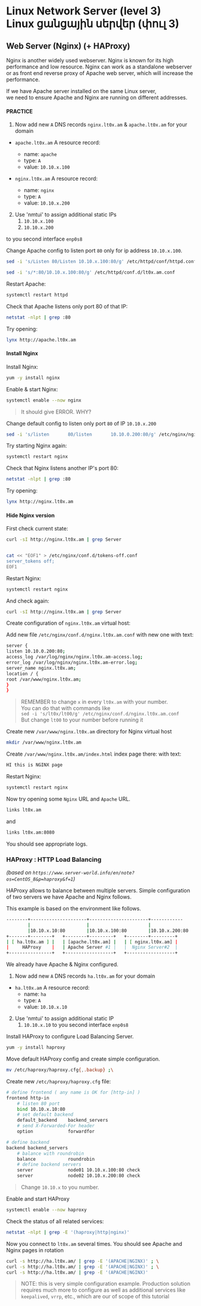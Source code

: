 # Linux Network Server (level 3) <br /> Linux ցանցային սերվեր (փուլ 3)

## Web Server (Nginx) (+ HAProxy) 


Nginx is another widely used webserver. 
Nginx is known for its high performance and low resource. 
Nginx can work as a standalone webserver or as front end reverse proxy of Apache web server, which will increase the performance.

If we have Apache server installed on the same Linux server, <br>
we need to ensure Apache and Nginx are running on different addresses.


#### PRACTICE

1. Now add new `A` DNS records `nginx.lt0x.am` &  `apache.lt0x.am` for your domain 

* `apache.lt0x.am` A resource record:
  * name:   `apache` 
  * type:   `A` 
  * value:  `10.10.x.100`

* `nginx.lt0x.am` A resource record:
  * name:   `nginx` 
  * type:   `A` 
  * value:  `10.10.x.200`

 
2. Use 'nmtui' to assign additional static IPs 
   1. `10.10.x.100` 
   2. `10.10.x.200` 

to you second interface `enp0s8` 




Change Apache config to listen port `80` only for ip address `10.10.x.100`. 

```bash
sed -i 's/Listen 80/Listen 10.10.x.100:80/g' /etc/httpd/conf/httpd.conf
```

```bash
sed -i 's/*:80/10.10.x.100:80/g' /etc/httpd/conf.d/lt0x.am.conf
```

Restart Apache:
```bash
systemctl restart httpd
```

Check that Apache listens only port 80 of that IP: 
```bash
netstat -nlpt | grep :80
```

Try opening: 
```bash
lynx http://apache.lt0x.am
```


#### Install Nginx

Install Nginx:  
```bash
yum -y install nginx
```

Enable & start Nginx: 
```bash
systemctl enable --now nginx
```

> It should give ERROR. WHY?


Change default config to listen only port `80` of IP `10.10.x.200`

```bash
sed -i 's/listen       80/listen       10.10.0.200:80/g' /etc/nginx/nginx.conf
```

Try starting Nginx again: 
```bash
systemctl restart nginx
```

Check that Nginx listens another IP's port 80: 
```bash
netstat -nlpt | grep :80
```

Try opening: 
```bash
lynx http://nginx.lt0x.am
```


#### Hide Nginx version

First check current state:

```bash
curl -sI http://nginx.lt0x.am | grep Server
```

```bash

cat << "EOF1" > /etc/nginx/conf.d/tokens-off.conf
server_tokens off;
EOF1

```

Restart Nginx: 
```bash
systemctl restart nginx
```

And check again:
```bash
curl -sI http://nginx.lt0x.am | grep Server
```



Create configuration of `nginx.lt0x.am` virtual host:

Add new file `/etc/nginx/conf.d/nginx.lt0x.am.conf`
with new one with text:

```bash
server {
listen 10.10.0.200:80;
access_log /var/log/nginx/nginx.lt0x.am-access.log;
error_log /var/log/nginx/nginx.lt0x.am-error.log;
server_name nginx.lt0x.am;
location / {
root /var/www/nginx.lt0x.am;
}
}
```

> REMEMBER to change `x` in every `lt0x.am` with your number.<br>
> You can do that with commands like<br>
> `sed -i 's/lt0x/lt00/g' /etc/nginx/conf.d/nginx.lt0x.am.conf`<br>
> But change `lt00` to your number before running it


Create new `/var/www/nginx.lt0x.am` directory for Nginx virtual host

```bash
mkdir /var/www/nginx.lt0x.am
```

Create `/var/www/nginx.lt0x.am/index.html` index page there:
with text:
```bash
HI this is NGINX page
```

Restart Nginx: 

```bash
systemctl restart nginx
```

Now try opening some `Nginx` URL and `Apache` URL. 
```bash
links lt0x.am
```

and

```bash
links lt0x.am:8080
```

You should see appropriate logs.


### HAProxy : HTTP Load Balancing
_(based on `https://www.server-world.info/en/note?os=CentOS_8&p=haproxy&f=1`)_
	
HAProxy allows to balance between multiple servers. Simple configuration of two servers we have Apache and Nginx follows.

This example is based on the environment like follows.
```bash
--------+---------------------+----------------------+------------
        |                     |                      |
        |10.10.x.10:80        |10.10.x.100:80        |10.10.x.200:80
+-------+--------+   +--------+---------+   +--------+---------+
| [ ha.lt0x.am ] |   | [apache.lt0x.am] |   | [ nginx.lt0x.am] |
|     HAProxy    |   | Apache Server #1 |   |  Nginx Server#2  |
+----------------+   +------------------+   +------------------+

```

We already have Apache & Nginx configured.


1. Now add new `A` DNS records `ha.lt0x.am` for your domain 

* `ha.lt0x.am` A resource record:
  * name:   `ha` 
  * type:   `A` 
  * value:  `10.10.x.10`
  
2. Use 'nmtui' to assign additional static IP
   1. `10.10.x.10` 
to you second interface `enp0s8` 

Install HAProxy to configure Load Balancing Server.

```bash
yum -y install haproxy
```

Move default HAProxy config and create simple configuration.

```bash
mv /etc/haproxy/haproxy.cfg{,.backup} ;\
```

Create new `/etc/haproxy/haproxy.cfg` file:
```bash
# define frontend ( any name is OK for [http-in] )
frontend http-in
    # listen 80 port
    bind 10.10.x.10:80
    # set default backend
    default_backend    backend_servers
    # send X-Forwarded-For header
    option             forwardfor

# define backend
backend backend_servers
    # balance with roundrobin
    balance            roundrobin
    # define backend servers
    server             node01 10.10.x.100:80 check
    server             node02 10.10.x.200:80 check

```

> Change `10.10.x` to you number.

Enable and start HAProxy
```bash
systemctl enable --now haproxy
```

Check the status of all related services:
```bash
netstat -nlpt | grep -E '(haproxy|http|nginx)'
```

Now you connect to `lt0x.am` several times. 
You should see Apache and Nginx pages in rotation

```bash
curl -s http://ha.lt0x.am/ | grep -E '(APACHE|NGINX)' ; \
curl -s http://ha.lt0x.am/ | grep -E '(APACHE|NGINX)' ; \
curl -s http://ha.lt0x.am/ | grep -E '(APACHE|NGINX)' 
```


> NOTE: this is very simple configuration example. Production solution requires much more to configure as well as
> additional services like `keepalived`, `vrrp`, etc., which are our of scope of this tutorial
